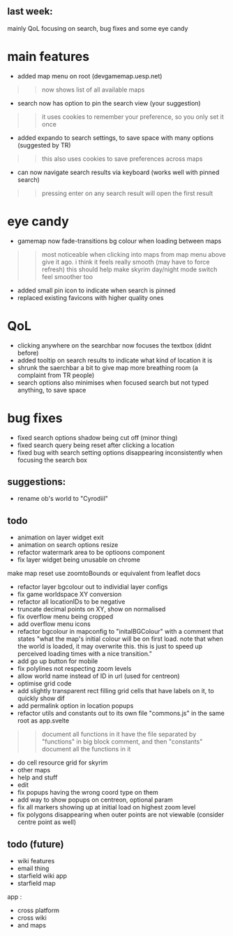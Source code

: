 ## last week:

mainly QoL focusing on search, bug fixes and some eye candy

# main features
- added map menu on root (devgamemap.uesp.net)
>> now shows list of all available maps
- search now has option to pin the search view (your suggestion)
>> it uses cookies to remember your preference, so you only set it once
- added expando to search settings, to save space with many options (suggested by TR)
>> this also uses cookies to save preferences across maps
- can now navigate search results via keyboard (works well with pinned search)
>> pressing enter on any search result will open the first result

# eye candy
- gamemap now fade-transitions bg colour when loading between maps
>> most noticeable when clicking into maps from map menu above
>> give it ago. i think it feels really smooth (may have to force refresh)
>> this should help make skyrim day/night mode switch feel smoother too
- added small pin icon to indicate when search is pinned
- replaced existing favicons with higher quality ones

# QoL
- clicking anywhere on the searchbar now focuses the textbox (didnt before)
- added tooltip on search results to indicate what kind of location it is
- shrunk the saerchbar a bit to give map more breathing room (a complaint from TR people)
- search options also minimises when focused search but not typed anything, to save space

# bug fixes
- fixed search options shadow being cut off (minor thing)
- fixed search query being reset after clicking a location
- fixed bug with search setting options disappearing inconsistently when focusing the search box

## suggestions:
- rename ob's world to "Cyrodiil"





























## todo

- animation on layer widget exit
- animation on search options resize
- refactor watermark area to be optioons component
- fix layer widget being unusable on chrome

make map reset use zoomtoBounds or equivalent from leaflet docs

- refactor layer bgcolour out to individial layer configs
- fix game worldspace XY conversion
- refactor all locationIDs to be negative
- truncate decimal points on XY, show on normalised
- fix overflow menu being cropped
- add overflow menu icons
- refactor bgcolour in mapconfig to "initalBGColour" with a comment that states
"what the map's initial colour will be on first load. note that when the world is loaded, it may overwrite this.
this is just to speed up perceived loading times with a nice transition."
- add go up button for mobile
- fix polylines not respecting zoom levels
- allow world name instead of ID in url (used for centreon)
- optimise grid code
- add slightly transparent rect filling grid cells that have labels on it, to quickly show dif
- add permalink option in location popups
- refactor utils and constants out to its own file "commons.js" in the same root as app.svelte
>> document all functions in it
>> have the file separated by "functions" in big block comment, and then "constants"
>> document all the functions in it
- do cell resource grid for skyrim
- other maps
- help and stuff
- edit
- fix popups having the wrong coord type on them
- add way to show popups on centreon, optional param
- fix all markers showing up at initial load on highest zoom level
- fix polygons disappearing when outer points are not viewable (consider centre point as well)

## todo (future)
- wiki features
- email thing
- starfield wiki app
- starfield map

app :
- cross platform
- cross wiki
- and maps